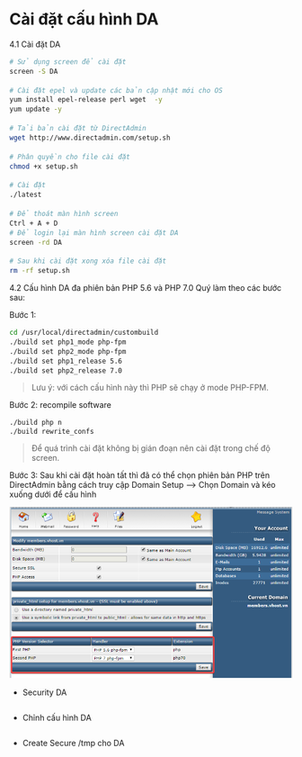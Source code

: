 # Cài đặt cấu hình DA

4.1 Cài đặt DA
```sh
# Sử dụng screen để cài đặt 
screen -S DA

# Cài đặt epel và update các bản cập nhật mới cho OS
yum install epel-release perl wget  -y 
yum update -y 

# Tải bản cài đặt từ DirectAdmin 
wget http://www.directadmin.com/setup.sh

# Phân quyền cho file cài đặt 
chmod +x setup.sh 

# Cài đặt
./latest

# Để thoát màn hình screen
Ctrl + A + D
# Để login lại màn hình screen cài đặt DA 
screen -rd DA

# Sau khi cài đặt xong xóa file cài đặt 
rm -rf setup.sh
```

4.2 Cấu hình DA đa phiên bản PHP 5.6 và PHP 7.0 Quý làm theo các bước sau:

Bước 1:
```sh 
cd /usr/local/directadmin/custombuild
./build set php1_mode php-fpm
./build set php2_mode php-fpm
./build set php1_release 5.6
./build set php2_release 7.0
```

> Lưu ý: với cách cấu hình này thì PHP sẽ chạy ở mode PHP-FPM.

Bước 2: recompile software
```
./build php n
./build rewrite_confs
```
> Để quá trình cài đặt không bị gián đoạn nên cài đặt trong chế độ screen.

Bước 3: Sau khi cài đặt hoàn tất thì đã có thể chọn phiên bản PHP trên DirectAdmin bằng cách truy cập 
Domain Setup --> Chọn Domain và kéo xuống dưới để cấu hình

![](../images/check_images/DA-php.png)
- Security DA
```

```

- Chỉnh cấu hình DA
```

```

- Create Secure /tmp cho DA
```

```

